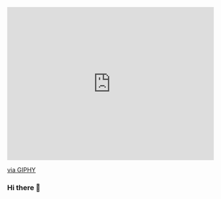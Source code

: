 <iframe src="https://giphy.com/embed/11XxC0wD3jVSCI" width="480" height="357" frameBorder="0" class="giphy-embed" allowFullScreen></iframe><p><a href="https://giphy.com/gifs/game-arrow-connection-11XxC0wD3jVSCI">via GIPHY</a></p>

### Hi there 👋

<!--
**pradiptaww/pradiptaww** is a ✨ _special_ ✨ repository because its `README.md` (this file) appears on your GitHub profile.

Here are some ideas to get you started:

- 🔭 I’m currently working on ...
- 🌱 I’m currently learning ...
- 👯 I’m looking to collaborate on ...
- 🤔 I’m looking for help with ...
- 💬 Ask me about ...
- 📫 How to reach me: ...
- 😄 Pronouns: ...
- ⚡ Fun fact: ...
-->
